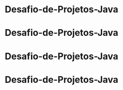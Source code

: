 # Desafio-de-Projetos-Java
# Desafio-de-Projetos-Java
# Desafio-de-Projetos-Java
# Desafio-de-Projetos-Java
